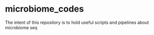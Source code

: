 # microbiome_codes
The intent of this repository is to hold useful scripts and pipelines about microbiome seq
